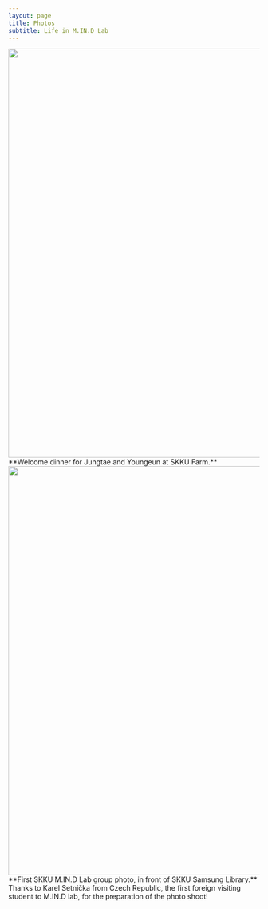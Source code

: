```yaml
---
layout: page
title: Photos
subtitle: Life in M.IN.D Lab
---
```



<img src="https://raw.githubusercontent.com/mindlab-skku/mindlab-skku.github.io/master/img/180305_newcomer_welcome_dinner_mokjang.jpeg" width="820" align="center"/>
**Welcome dinner for Jungtae and Youngeun at SKKU Farm.**
  
<img src="https://raw.githubusercontent.com/mindlab-skku/mindlab-skku.github.io/master/img/group_photo.jpg" width="820" align="center"/>
**First SKKU M.IN.D Lab group photo, in front of SKKU Samsung Library.**<br/> 
Thanks to Karel Setnička from Czech Republic, the first foreign visiting student to M.IN.D lab, for the preparation of the photo shoot!
